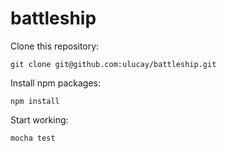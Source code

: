 # battleship

Clone this repository:

```
git clone git@github.com:ulucay/battleship.git
```

Install npm packages:

```
npm install
```

Start working:

```
mocha test
```
